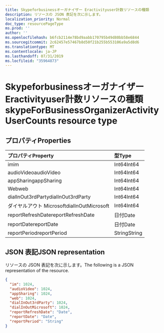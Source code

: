 ```yaml
---
title: Skypeforbusinessオーガナイザー Eractivityuser計数リソースの種類
description: リソースの JSON 表記を次に示します。
localization_priority: Normal
doc_type: resourcePageType
ms.prod: ''
author: ''
ms.openlocfilehash: b6fcb2114e78bd9aabb170795b49d80bb58e6844
ms.sourcegitcommit: 2c62457e57467b8d50f21b255b553106a9a5d8d6
ms.translationtype: MT
ms.contentlocale: ja-JP
ms.lasthandoff: 07/31/2019
ms.locfileid: "35964873"
---
```

# <a name="skypeforbusinessorganizeractivityusercounts-resource-type"></a><span data-ttu-id="f6b87-103">Skypeforbusinessオーガナイザー Eractivityuser計数リソースの種類</span><span class="sxs-lookup"><span data-stu-id="f6b87-103">skypeForBusinessOrganizerActivityUserCounts resource type</span></span>

## <a name="properties"></a><span data-ttu-id="f6b87-104">プロパティ</span><span class="sxs-lookup"><span data-stu-id="f6b87-104">Properties</span></span>

| <span data-ttu-id="f6b87-105">プロパティ</span><span class="sxs-lookup"><span data-stu-id="f6b87-105">Property</span></span>           | <span data-ttu-id="f6b87-106">型</span><span class="sxs-lookup"><span data-stu-id="f6b87-106">Type</span></span>   |
| :----------------- | :----- |
| <span data-ttu-id="f6b87-107">im</span><span class="sxs-lookup"><span data-stu-id="f6b87-107">im</span></span>                 | <span data-ttu-id="f6b87-108">Int64</span><span class="sxs-lookup"><span data-stu-id="f6b87-108">Int64</span></span>  |
| <span data-ttu-id="f6b87-109">audioVideo</span><span class="sxs-lookup"><span data-stu-id="f6b87-109">audioVideo</span></span>         | <span data-ttu-id="f6b87-110">Int64</span><span class="sxs-lookup"><span data-stu-id="f6b87-110">Int64</span></span>  |
| <span data-ttu-id="f6b87-111">appSharing</span><span class="sxs-lookup"><span data-stu-id="f6b87-111">appSharing</span></span>         | <span data-ttu-id="f6b87-112">Int64</span><span class="sxs-lookup"><span data-stu-id="f6b87-112">Int64</span></span>  |
| <span data-ttu-id="f6b87-113">Web</span><span class="sxs-lookup"><span data-stu-id="f6b87-113">web</span></span>                | <span data-ttu-id="f6b87-114">Int64</span><span class="sxs-lookup"><span data-stu-id="f6b87-114">Int64</span></span>  |
| <span data-ttu-id="f6b87-115">dialInOut3rdParty</span><span class="sxs-lookup"><span data-stu-id="f6b87-115">dialInOut3rdParty</span></span>  | <span data-ttu-id="f6b87-116">Int64</span><span class="sxs-lookup"><span data-stu-id="f6b87-116">Int64</span></span>  |
| <span data-ttu-id="f6b87-117">ダイヤルアウト Microsoft</span><span class="sxs-lookup"><span data-stu-id="f6b87-117">dialInOutMicrosoft</span></span> | <span data-ttu-id="f6b87-118">Int64</span><span class="sxs-lookup"><span data-stu-id="f6b87-118">Int64</span></span>  |
| <span data-ttu-id="f6b87-119">reportRefreshDate</span><span class="sxs-lookup"><span data-stu-id="f6b87-119">reportRefreshDate</span></span>  | <span data-ttu-id="f6b87-120">日付</span><span class="sxs-lookup"><span data-stu-id="f6b87-120">Date</span></span>   |
| <span data-ttu-id="f6b87-121">reportDate</span><span class="sxs-lookup"><span data-stu-id="f6b87-121">reportDate</span></span>         | <span data-ttu-id="f6b87-122">日付</span><span class="sxs-lookup"><span data-stu-id="f6b87-122">Date</span></span>   |
| <span data-ttu-id="f6b87-123">reportPeriod</span><span class="sxs-lookup"><span data-stu-id="f6b87-123">reportPeriod</span></span>       | <span data-ttu-id="f6b87-124">String</span><span class="sxs-lookup"><span data-stu-id="f6b87-124">String</span></span> |

## <a name="json-representation"></a><span data-ttu-id="f6b87-125">JSON 表記</span><span class="sxs-lookup"><span data-stu-id="f6b87-125">JSON representation</span></span>

<span data-ttu-id="f6b87-126">リソースの JSON 表記を次に示します。</span><span class="sxs-lookup"><span data-stu-id="f6b87-126">The following is a JSON representation of the resource.</span></span>

<!-- {
  "blockType": "resource",
  "@odata.type": "microsoft.graph.skypeForBusinessOrganizerActivityUserCounts"
} -->

```json
{
  "im": 1024, 
  "audioVideo": 1024, 
  "appSharing": 1024, 
  "web": 1024, 
  "dialInOut3rdParty": 1024, 
  "dialInOutMicrosoft": 1024, 
  "reportRefreshDate": "Date", 
  "reportDate": "Date", 
  "reportPeriod": "String"
}
```
